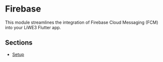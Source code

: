 # Firebase

This module streamlines the integration of Firebase Cloud Messaging (FCM) into your LiWE3 Flutter app.

## Sections

- [Setup](sections/setup.md)
